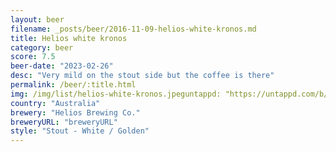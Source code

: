 ```yaml
---
layout: beer
filename: _posts/beer/2016-11-09-helios-white-kronos.md
title: Helios white kronos
category: beer
score: 7.5
beer-date: "2023-02-26"
desc: "Very mild on the stout side but the coffee is there"
permalink: /beer/:title.html
img: /img/list/helios-white-kronos.jpeguntappd: "https://untappd.com/b/helios-brewing-co--white-kronos/4827179"
country: "Australia"
brewery: "Helios Brewing Co."
breweryURL: "breweryURL"
style: "Stout - White / Golden"
---
```

